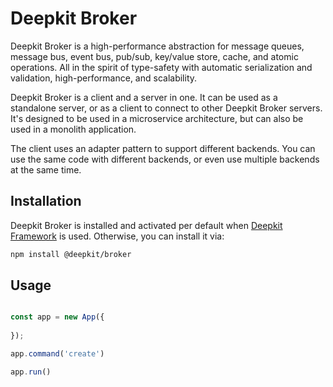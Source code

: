 # Deepkit Broker

Deepkit Broker is a high-performance abstraction for message queues, message bus, event bus, pub/sub, key/value store, cache, and atomic operations. All in the spirit of type-safety with automatic serialization and validation, high-performance, and scalability. 

Deepkit Broker is a client and a server in one. It can be used as a standalone server, or as a client to connect to other Deepkit Broker servers. It's designed to be used in a microservice architecture, but can also be used in a monolith application.

The client uses an adapter pattern to support different backends. You can use the same code with different backends, or even use multiple backends at the same time.

## Installation

Deepkit Broker is installed and activated per default when [Deepkit Framework](./framework.md) is used. Otherwise, you can install it via:

```bash
npm install @deepkit/broker
```

## Usage

```typescript

const app = new App({
    
});

app.command('create')

app.run()
```
